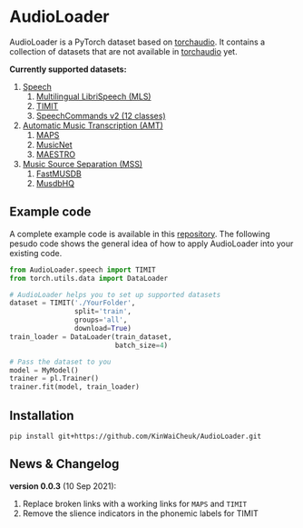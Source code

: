 # AudioLoader
AudioLoader is a PyTorch dataset based on [torchaudio](https://pytorch.org/audio/stable/datasets.html). It contains a collection of datasets that are not available in [torchaudio](https://pytorch.org/audio/stable/datasets.html) yet.

**Currently supported datasets:**
1. [Speech](./AudioLoader/speech/speech_README.md#Speech)
    1. [Multilingual LibriSpeech (MLS)](./AudioLoader/speech/speech_README.md#Multilingual-LibriSpeech)
    1. [TIMIT](./AudioLoader/speech/speech_README.md#TIMIT)
    1. [SpeechCommands v2 (12 classes)](./AudioLoader/speech/speech_README.md#SpeechCommandsv2)
1. [Automatic Music Transcription (AMT)](./AudioLoader/music/amt_README.md#Automatic-Music-Transcription)
    1. [MAPS](./AudioLoader/music/amt_README.md#maps)
    1. [MusicNet](./AudioLoader/music/amt_README.md#musicnet)
    1. [MAESTRO](./AudioLoader/music/amt_README.md#maestro)
1. [Music Source Separation (MSS)](./AudioLoader/music/mss/mss_README.md#Music-Source-Separation)
    1. [FastMUSDB](./AudioLoader/music/mss/mss_README.md#FastMUSDB)
    1. [MusdbHQ](./AudioLoader/music/mss/mss_README.md#MusdbHQ)
    
## Example code
A complete example code is available in this [repository](https://github.com/KinWaiCheuk/pytorch_template). The following pesudo code shows the general idea of how to apply AudioLoader into your existing code.

```python
from AudioLoader.speech import TIMIT
from torch.utils.data import DataLoader

# AudioLoader helps you to set up supported datasets
dataset = TIMIT('./YourFolder',
                split='train',
                groups='all',
                download=True)
train_loader = DataLoader(train_dataset,
                          batch_size=4)

# Pass the dataset to you 
model = MyModel()
trainer = pl.Trainer()
trainer.fit(model, train_loader)

```

## Installation
`pip install git+https://github.com/KinWaiCheuk/AudioLoader.git`

## News & Changelog
**version 0.0.3** (10 Sep 2021): 
1. Replace broken links with a working links for `MAPS` and `TIMIT`
1. Remove the slience indicators in the phonemic labels for TIMIT


